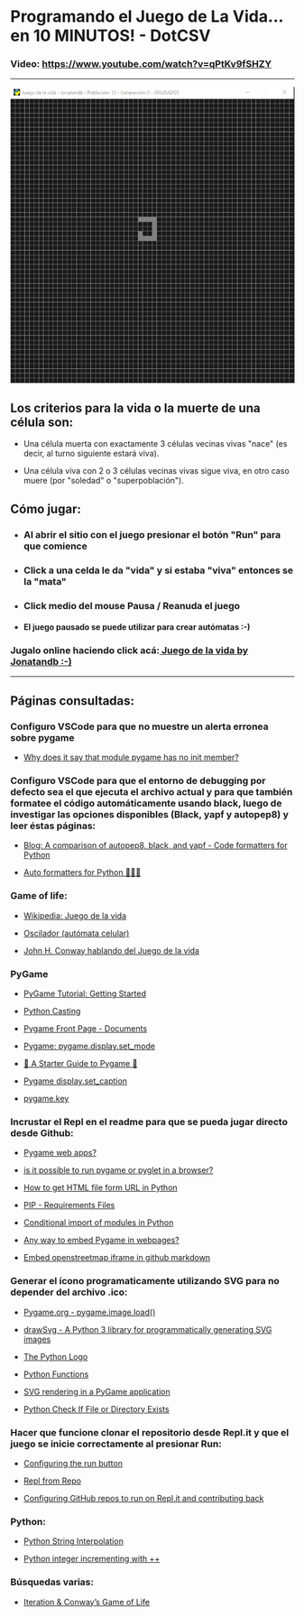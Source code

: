 # Programando el Juego de La Vida... en 10 MINUTOS! - DotCSV

### Video: <a href="https://www.youtube.com/watch?v=qPtKv9fSHZY" target="_blank">https://www.youtube.com/watch?v=qPtKv9fSHZY</a>

---

<p align="center">
    <a href="https://repl.it/@Jonatandb/DotCSV-Juego-de-la-vida" target="_blank">
            <img src="Juego_de_la_vida_Jonatandb.gif" alt="Juego de la vida | Versión Jonatandb"/>
    </a>
</p>

## Los criterios para la vida o la muerte de una célula son:

- Una célula muerta con exactamente 3 células vecinas vivas "nace" (es decir, al turno siguiente estará viva).

- Una célula viva con 2 o 3 células vecinas vivas sigue viva, en otro caso muere (por "soledad" o "superpoblación").

## Cómo jugar:

- ### Al abrir el sitio con el juego presionar el botón "Run" para que comience

- ### Click a una celda le da "vida" y si estaba "viva" entonces se la "mata"

- ### Click medio del mouse Pausa / Reanuda el juego

- #### El juego pausado se puede utilizar para crear autómatas :-)

### Jugalo online haciendo click acá:<a href="https://repl.it/@Jonatandb/DotCSV-Juego-de-la-vida" target="_blank"> Juego de la vida by Jonatandb :-)</a>

---

## Páginas consultadas:

### Configuro VSCode para que no muestre un alerta erronea sobre pygame

- <a href="https://stackoverflow.com/questions/50569453/why-does-it-say-that-module-pygame-has-no-init-member" target="_blank">Why does it say that module pygame has no init member?</a>

### Configuro VSCode para que el entorno de debugging por defecto sea el que ejecuta el archivo actual y para que también formatee el código automáticamente usando black, luego de investigar las opciones disponibles (Black, yapf y autopep8) y leer éstas páginas:

- <a href="https://www.reddit.com/r/Python/comments/8oqy03/blog_a_comparison_of_autopep8_black_and_yapf_code/" target="_blank">Blog: A comparison of autopep8, black, and yapf - Code formatters for Python</a>

- <a href="https://medium.com/3yourmind/auto-formatters-for-python-8925065f9505" target="_blank">Auto formatters for Python 👨‍💻🤖</a>

### Game of life:

- <a href="https://es.wikipedia.org/wiki/Juego_de_la_vida" target="_blank">Wikipedia: Juego de la vida
  </a>

- <a href="https://es.wikipedia.org/wiki/Oscilador_(aut%C3%B3mata_celular)" target="_blank">Oscilador (autómata celular)
  </a>

- <a href="https://www.microsiervos.com/archivo/juegos-y-diversion/conway-juego-de-la-vida.html" target="_blank">John H. Conway hablando del Juego de la vida</a>

### PyGame

- <a href="https://nerdparadise.com/programming/pygame/part1" target="_blank">PyGame Tutorial: Getting Started</a>

- <a href="https://www.w3schools.com/python/python_casting.asp" target="_blank">Python Casting</a>

- <a href="https://www.pygame.org/docs/" target="_blank">Pygame Front Page - Documents</a>

- <a href="https://www.pygame.org/docs/ref/display.html#pygame.display.set_mode" target="_blank">Pygame: pygame.display.set_mode</a>

- <a href="https://repl.it/talk/learn/A-Starter-Guide-to-Pygame/11741" target="_blank">🚀 A Starter Guide to Pygame 📀</a>

- <a href="https://www.pygame.org/docs/ref/display.html#pygame.display.set_caption" target="_blank">Pygame display.set_caption</a>

- <a href="https://www.pygame.org/docs/ref/key.html" target="_blank">pygame.key</a>

### Incrustar el Repl en el readme para que se pueda jugar directo desde Github:

- <a href="https://www.reddit.com/r/Python/comments/5o0bq1/pygame_web_apps/" target="_blank">Pygame web apps?</a>

- <a href="https://stackoverflow.com/questions/8452927/is-it-possible-to-run-pygame-or-pyglet-in-a-browser/55352300#55352300" target="_blank">is it possible to run pygame or pyglet in a browser?</a>

- <a href="https://www.guru99.com/accessing-internet-data-with-python.html#2" target="_blank">How to get HTML file form URL in Python</a>

- <a href="https://pip.pypa.io/en/latest/user_guide/#requirements-files" target="_blank">PIP - Requirements Files</a>

- <a href="https://stackoverflow.com/questions/3496592/conditional-import-of-modules-in-python" target="_blank">Conditional import of modules in Python</a>

- <a href="https://gamedev.stackexchange.com/questions/82448/any-way-to-embed-pygame-in-webpages" target="_blank">Any way to embed Pygame in webpages?</a>

- <a href="https://stackoverflow.com/questions/48402823/embed-openstreetmap-iframe-in-github-markdown" target="_blank">Embed openstreetmap iframe in github markdown</a>

### Generar el ícono programaticamente utilizando SVG para no depender del archivo .ico:

- <a href="https://www.pygame.org/docs/ref/image.html#comment_pygame_image_load" target="_blank">Pygame.org - pygame.image.load()</a>

- <a href="https://pypi.org/project/drawSvg/" target="_blank">drawSvg - A Python 3 library for programmatically generating SVG images </a>

- <a href="https://www.python.org/community/logos/" target="_blank">The Python Logo
  </a>

- <a href="https://www.w3schools.com/python/python_functions.asp" target="_blank">Python Functions
  </a>

- <a href="https://stackoverflow.com/questions/120584/svg-rendering-in-a-pygame-application" target="_blank">SVG rendering in a PyGame application</a>

- <a href="https://www.guru99.com/python-check-if-file-exists.html" target="_blank">Python Check If File or Directory Exists</a>

### Hacer que funcione clonar el repositorio desde Repl.it y que el juego se inicie correctamente al presionar Run:

- <a href="https://docs.repl.it/repls/dot-replit" target="_blank">Configuring the run button</a>

- <a href="https://blog.repl.it/github" target="_blank">Repl from Repo</a>

- <a href="https://repl.it/talk/learn/Configuring-GitHub-repos-to-run-on-Replit-and-contributing-back/23948" target="_blank">Configuring GitHub repos to run on Repl.it and contributing back</a>

### Python:

- <a href="https://www.programiz.com/python-programming/string-interpolation" target="_blank">Python String Interpolation</a>

- <a href="https://stackoverflow.com/questions/2632677/python-integer-incrementing-with" target="_blank">Python integer incrementing with ++</a>

### Búsquedas varias:

- <a href="https://www.microsoft.com/en-us/microsoft-365/blog/2007/11/02/iteration-conways-game-of-life/" target="_blank">Iteration & Conway’s Game of Life</a>
